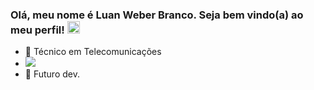 ### Olá, meu nome é Luan Weber Branco. Seja bem vindo(a) ao meu perfil! <img src="https://media2.giphy.com/media/8L0Pky6C83SzkzU55a/giphy.gif?cid=ecf05e47rtdi13psm8hjdb3srse66w9rpygethlp72uo3m8n&rid=giphy.gif&ct=g" width="20"></h2>

- 💼 Técnico em Telecomunicações
- <img src="img/ifsc.ico" size="1"></h2>
- 💪 Futuro dev.

